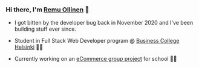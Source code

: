### Hi there, I'm [Remu Ollinen](https://www.linkedin.com/in/remu-ollinen/) 👋

- I got bitten by the developer bug back in November 2020 and I've been building stuff ever since.

- Student in Full Stack Web Developer program @ [Business College Helsinki](http://en.bc.fi) 👨‍🎓

- Currently working on an [eCommerce group project](https://github.com/remuollinen/ecommerce-project) for school 👨‍💻
